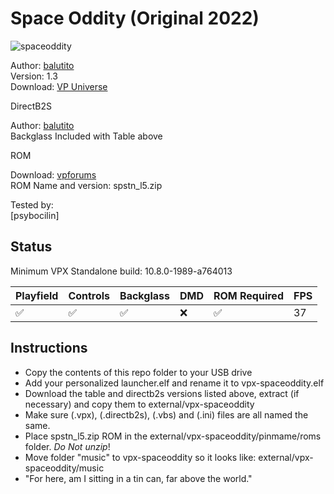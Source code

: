 # Space Oddity (Original 2022)

![spaceoddity](https://github.com/user-attachments/assets/f0f3418e-5d96-4b95-b36c-ea201041ebd8)

Author: [balutito](https://vpuniverse.com/profile/36070-balutito/)  
Version: 1.3  
Download: [VP Universe](https://vpuniverse.com/files/file/10301-space-oditty/)

DirectB2S

Author: [balutito](https://vpuniverse.com/profile/36070-balutito/)  
Backglass Included with Table above  

ROM

Download: [vpforums](https://www.vpforums.org/index.php?app=downloads&showfile=906)  
ROM Name and version: spstn_l5.zip

Tested by:  
[psybocilin]

## Status 

Minimum VPX Standalone build: 10.8.0-1989-a764013

| Playfield | Controls | Backglass | DMD | ROM Required | FPS | 
|-----------|----------|-----------|-----|--------------|-----|
| :white_check_mark: | :white_check_mark: | :white_check_mark: | :x: | :white_check_mark: | 37 |

## Instructions

- Copy the contents of this repo folder to your USB drive
- Add your personalized launcher.elf and rename it to vpx-spaceoddity.elf
- Download the table and directb2s versions listed above, extract (if necessary) and copy them to external/vpx-spaceoddity
- Make sure (.vpx), (.directb2s), (.vbs) and (.ini) files are all named the same. 
- Place spstn_l5.zip ROM in the external/vpx-spaceoddity/pinmame/roms folder. *Do Not unzip*!
- Move folder "music" to vpx-spaceoddity so it looks like: external/vpx-spaceoddity/music
- "For here, am I sitting in a tin can, far above the world."
